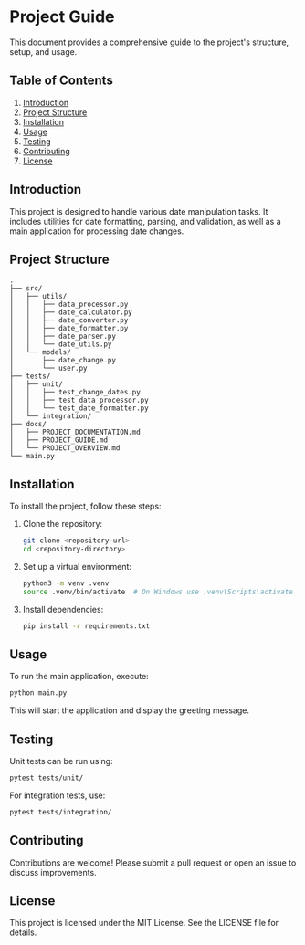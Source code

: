 # Project Guide

This document provides a comprehensive guide to the project's structure, setup, and usage.

## Table of Contents
1. [Introduction](#introduction)
2. [Project Structure](#project-structure)
3. [Installation](#installation)
4. [Usage](#usage)
5. [Testing](#testing)
6. [Contributing](#contributing)
7. [License](#license)

## Introduction
This project is designed to handle various date manipulation tasks. It includes utilities for date formatting, parsing, and validation, as well as a main application for processing date changes.

## Project Structure
```
.
├── src/
│   ├── utils/
│   │   ├── data_processor.py
│   │   ├── date_calculator.py
│   │   ├── date_converter.py
│   │   ├── date_formatter.py
│   │   ├── date_parser.py
│   │   └── date_utils.py
│   └── models/
│       ├── date_change.py
│       └── user.py
├── tests/
│   ├── unit/
│   │   ├── test_change_dates.py
│   │   ├── test_data_processor.py
│   │   └── test_date_formatter.py
│   └── integration/
├── docs/
│   ├── PROJECT_DOCUMENTATION.md
│   ├── PROJECT_GUIDE.md
│   └── PROJECT_OVERVIEW.md
└── main.py
```

## Installation
To install the project, follow these steps:
1. Clone the repository:
   ```bash
   git clone <repository-url>
   cd <repository-directory>
   ```
2. Set up a virtual environment:
   ```bash
   python3 -m venv .venv
   source .venv/bin/activate  # On Windows use .venv\Scripts\activate
   ```
3. Install dependencies:
   ```bash
   pip install -r requirements.txt
   ```

## Usage
To run the main application, execute:
```bash
python main.py
```
This will start the application and display the greeting message.

## Testing
Unit tests can be run using:
```bash
pytest tests/unit/
```
For integration tests, use:
```bash
pytest tests/integration/
```

## Contributing
Contributions are welcome! Please submit a pull request or open an issue to discuss improvements.

## License
This project is licensed under the MIT License. See the LICENSE file for details.